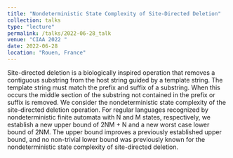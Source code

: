 ```yaml
---
title: "Nondeterministic State Complexity of Site-Directed Deletion"
collection: talks
type: "lecture"
permalink: /talks/2022-06-28_talk
venue: "CIAA 2022 "
date: 2022-06-28
location: "Rouen, France"
---
```


Site-directed deletion is a biologically inspired operation that removes a contiguous substring from the host string guided by a template string. The template string must match the prefix and suffix of a substring. When this occurs the middle section of the substring not contained in the prefix or suffix is removed. We consider the nondeterministic state complexity of the site-directed deletion operation. For regular languages recognized by nondeterministic finite automata with N and M states, respectively, we establish a new upper bound of 2NM + N and a new worst case lower bound of 2NM. The upper bound improves a previously established upper bound, and no non-trivial lower bound was previously known for the nondeterministic state complexity of site-directed deletion.